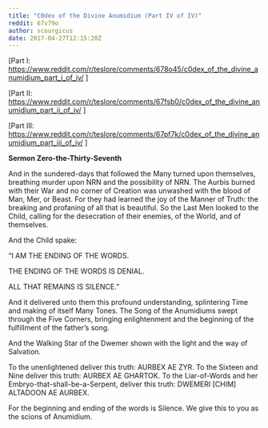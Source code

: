 ```yaml
---
title: "C0dex of the Divine Anumidium (Part IV of IV)"
reddit: 67v79o
author: scourgicus
date: 2017-04-27T12:15:20Z
---
```


[Part I: https://www.reddit.com/r/teslore/comments/678o45/c0dex_of_the_divine_anumidium_part_i_of_iv/ ]

[Part II: https://www.reddit.com/r/teslore/comments/67fsb0/c0dex_of_the_divine_anumidium_part_ii_of_iv/ ]

[Part III: https://www.reddit.com/r/teslore/comments/67pf7k/c0dex_of_the_divine_anumidium_part_iii_of_iv/ ]

**Sermon Zero-the-Thirty-Seventh**

And in the sundered-days that followed the Many turned upon themselves, breathing murder upon NRN and the possibility of NRN.  The Aurbis burned with their War and no corner of Creation was unwashed with the blood of Man, Mer, or Beast.  For they had learned the joy of the Manner of Truth:  the breaking and profaning of all that is beautiful.  So the Last Men looked to the Child, calling for the desecration of their enemies, of the World, and of themselves.

And the Child spake:

“I AM THE ENDING OF THE WORDS.

THE ENDING OF THE WORDS IS DENIAL.

ALL THAT REMAINS IS SILENCE.”

And it delivered unto them this profound understanding, splintering Time and making of itself Many Tones.  The Song of the Anumidiums swept through the Five Corners, bringing enlightenment and the beginning of the fulfillment of the father’s song.

And the Walking Star of the Dwemer shown with the light and the way of Salvation.

To the unenlightened deliver this truth:  AURBEX AE ZYR.  To the Sixteen and Nine deliver this truth:  AURBEX AE GHARTOK.  To the Liar-of-Words and her Embryo-that-shall-be-a-Serpent, deliver this truth:  DWEMERI [CHIM] ALTADOON AE AURBEX.

For the beginning and ending of the words is Silence.  We give this to you as the scions of Anumidium.
